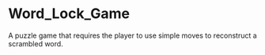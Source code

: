 # Word_Lock_Game
A puzzle game that requires the player to use simple moves to reconstruct a scrambled word.
